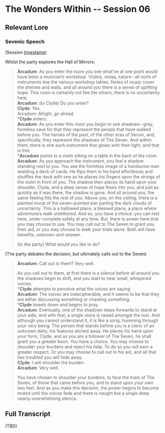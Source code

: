 # The Wonders Within -- Session 06

## Relevant Lore

### Sevenic Speech

(Session [timestamp](https://youtu.be/hdOyl5fVrDo?t=5353))

Whilst the party explores the Hall of Mirrors:

> **Arcadum**: As you enter the room you see what've at one point would have been a musician’s workshop. Violins, violas, katars--all sorts of instruments line the various workshop tables. Notes of music cover the shelves and walls, and all around you there is a sense of uplifting hope. This room is certainly not like the others; there is no uncertainty here.<br>
**Arcadum**: (to Clyde) Do you enter?<br>
**Clyde**: Yes.<br>
Arcadum: Alright, go ahead.<br>
***Clyde** enters.<br>
**Arcadum**: As you enter this room you begin to see shadows--grey, formless save for that they represent the people that have walked before you. The heroes of the past, of the other eras of Verum, and, specifically, they represent the shadows of The Seven. And within them, there is one such instrument that glows with their light, and that is this:<br>
***Arcadum** points to a violin sitting on a table in the back of the room.<br>
**Arcadum**: As you approach the instrument, you feel a shadow standing next to you. You see the formless image of a handsome man wielding a deck of cards. He flips them in his hand effortlessly and shuffles the deck with one as he places his fingers upon the strings of the violin in front of you. The shadow then places its hand upon your shoulder, Clyde, and a deep sense of hope flows into you, and just as quickly as it was there, the shadow is gone. And all around you, the same feeling fills the rest of you. Above you, on the ceiling, there is a painted mural of the seven-pointed star parting the dark clouds of uncertainty. This is a hallowed place, a blessed place, a place where adventurers walk untethered. And so, you have a choice: you can rest here, under complete safety at any time. But, there is power here that you may choose to use. You may call out to The Seven to grant you their aid, or you may choose to walk your trials alone. Both will have benefits, unknown and unseen.
>
> (to the party) What would you like to do?

(The party debates the decision, but ultimately calls out to the Seven)

> **Arcadum**: Call out to them? Very well.
>
> As you call out to them, at first there is a silence before all around you the shadows begin to shift, and you start to hear small, whispered voices.<br>
***Clyde** attempts to perceive what the voices are saying<br>
**Arcadum**: The voices are indecipherable, and it seems to be that they are either discussing something or chanting something.<br>
***Clyde** kneels down and begins to pray.<br>
**Arcadum**: Eventually, one of the shadows steps forwards to stand at your side, and with that, a single voice is raised amongst the rest. And although you cannot understand it, it is like a song, humming through your very being. The person that stands before you is a cleric of an unknown deity, his features etched away. He places his hand upon your form, Clyde, and as you are a follower of The Seven, he shall grant you a greater boon. You have a choice. You may choose to shoulder your burdens and reject his help. To do so you will earn a greater respect. Or you may choose to call out to his aid, and all that has troubled you will fade away.<br>
**Clyde**: I will shoulder the burden.<br>
**Arcadum**: Very well.
>
> You have chosen to shoulder your burdens, to face the trials of The Seven, of those that came before you, and to stand upon your own two feet. And as you make this decision, the power begins to become muted until the voices fade and there is naught but a single deep nearly-overwhelming silence.


## Full Transcript

(TBD)
